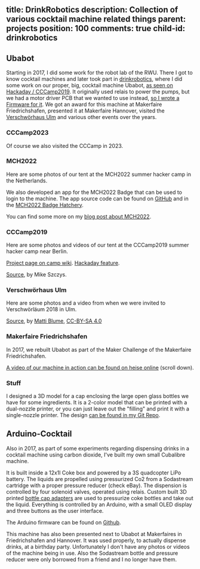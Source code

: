 title: DrinkRobotics
description: Collection of various cocktail machine related things
parent: projects
position: 100
comments: true
child-id: drinkrobotics
---

## Ubabot

Starting in 2017, I did some work for the robot lab of the RWU.
There I got to know cocktail machines and later took part in [drinkrobotics](http://drinkrobotics.de/), where I did some work on our proper, big, cocktail machine Ubabot, [as seen on Hackaday / CCCamp2019](https://web.archive.org/web/20201108013437/https://hackaday.com/2019/08/22/ubabot-mixes-up-50-cocktails-to-quench-cccamp-thirst/).
It originally used relais to power the pumps, but we had a motor driver PCB that we wanted to use instead, [so I wrote a Firmware for it](https://github.com/drinkrobotics/avr_pump_board).
We got an award for this machine at Makerfaire Friedrichshafen, presented it at Makerfaire Hannover, visited the [Verschwörhaus Ulm](https://verschwoerhaus.de/) and various other events over the years.

### CCCamp2023

Of course we also visited the CCCamp in 2023.

<!--%
lightgallery([
    [ "img/cccamp23_ubabot_1.jpg", "Setting up the Cocktail machine (1)" ],
    [ "img/cccamp23_ubabot_2.jpg", "Setting up the Cocktail machine (2)" ],
])
%-->

### MCH2022

Here are some photos of our tent at the MCH2022 summer hacker camp in the Netherlands.

<!--%
lightgallery([
    [ "img/mch_ubabot_3.jpg", "UbaBot on MCH2022, front." ],
    [ "img/mch_ubabot_4.jpg", "UbaBot on MCH2022, back." ],
    [ "img/mch_ubabot_1.jpg", "Copyright 2022 by EleRas. Used with permission." ],
    [ "img/mch_ubabot_2.jpg", "Copyright 2022 by EleRas. Used with permission." ],
])
%-->

We also developed an app for the MCH2022 Badge that can be used to login to the machine.
The app source code can be found on [GitHub](https://github.com/drinkrobotics/ubabot-mch2022) and in the [MCH2022 Badge Hatchery](https://mch2022.badge.team/projects/ubabot).

<!--%
lightgallery([
    [ "img/mch_app_2.png", "Login screen of UbaBot app" ],
    [ "img/mch_app_4.png", "Status screen of UbaBot app" ],
])
%-->

You can find some more on my [blog post about MCH2022](2022_07_29_MCH2022.html).

### CCCamp2019

Here are some photos and videos of our tent at the CCCamp2019 summer hacker camp near Berlin.

[Project page on camp wiki](https://web.archive.org/web/20201025144323/https://events.ccc.de/camp/2019/wiki/Projects:UbaBot). [Hackaday feature](https://web.archive.org/web/20201108013437/https://hackaday.com/2019/08/22/ubabot-mixes-up-50-cocktails-to-quench-cccamp-thirst/).

<!--%
lightgallery([
    [ "https://www.youtube.com/watch?v=rzQB0l1Imt4", "img/camp_hackaday_small.jpg", "Steffen demonstrating the machine for Hackaday" ],

    [ "https://www.youtube.com/watch?v=CsiNMK3guS0", "img/camp_machine_small.jpg", "One run of the machine at CCCamp2019" ],

    [ "img/ubabot_camp19_1.jpg", "Steffen demonstrating the machine for Hackaday" ],

    [ "img/ubabot_camp19_2.jpg", "Side view of the pumps, from Hackaday" ]
])
%-->

[Source](https://hackaday.com/2019/08/22/ubabot-mixes-up-50-cocktails-to-quench-cccamp-thirst/), by Mike Szczys.

### Verschwörhaus Ulm

Here are some photos and a video from when we were invited to Verschwörläum 2018 in Ulm.

<!--%
lightgallery([
    [ "https://upload.wikimedia.org/wikipedia/commons/c/c3/Ubabot%2C_Vslaeum_2018%2C_Ulm.webm", "video/webm", "img/ulm_machine_small.jpg", "img/ulm_machine.jpg", "The machine in operation" ],

    [ "img/ubabot_ulm_7.jpg", "Front view of the machine" ],
    [ "img/ubabot_ulm_2.jpg", "Side Front view of the machine" ],
    [ "img/ubabot_ulm_1.jpg", "Back view of the machine. The green PCB is the motor driver with my firmware." ],
    [ "img/ubabot_ulm_3.jpg", "A drink is poured" ],
    [ "img/ubabot_ulm_4.jpg", "A drink is poured" ],
    [ "img/ubabot_ulm_5.jpg", "A drink is poured" ],
    [ "img/ubabot_ulm_6.jpg", "A drink is poured" ]
])
%-->

[Source](https://commons.wikimedia.org/wiki/Category:Ubabot), by [Matti Blume](https://commons.wikimedia.org/wiki/User:MB-one), [CC-BY-SA 4.0](https://creativecommons.org/licenses/by-sa/4.0/deed.en)

### Makerfaire Friedrichshafen

In 2017, we rebuilt Ubabot as part of the Maker Challenge of the Makerfaire Friedrichshafen.

<!--%
lightgallery([
    [ "img/ubabot_makerfaire_1.jpg", "The winning teams with their cocktail machines" ],
    [ "img/ubabot_makerfaire_2.jpg", "Closer shot of this early Ubabot prototype" ]
])
%-->

[A video of our machine in action can be found on heise online](https://www.heise.de/make/meldung/Maker-Faire-Bodensee-2017-Cocktails-Cosplay-und-Casemodding-3772515.html#nav_im_wettbewerb_0) (scroll down).

### Stuff

I designed a 3D model for a cap enclosing the large open glass bottles we have for some ingredients. It is a 2-color model that can be printed with a dual-nozzle printer, or you can just leave out the "filling" and print it with a single-nozzle printer. The design [can be found in my Git Repo](https://git.xythobuz.de/thomas/3d-print-designs/src/branch/master/cocktail-maschine).

<!--%
lightgallery([
    [ "img/drinkrobotics_deckel.png", "The 3D design of the bottle cap." ]
])
%-->

## Arduino-Cocktail

Also in 2017, as part of some experiments regarding dispensing drinks in a cocktail machine using carbon dioxide, I've built my own small Cubalibre machine.

It is built inside a 12x1l Coke box and powered by a 3S quadcopter LiPo battery.
The liquids are propelled using pressurized Co2 from a Sodastream cartridge with a proper pressure reducer (check eBay).
The dispension is controlled by four solenoid valves, operated using relais.
Custom built 3D printed [bottle cap adapters](https://www.thingiverse.com/thing:2445858) are used to pressurize coke bottles and take out the liquid.
Everything is controlled by an Arduino, with a small OLED display and three buttons as the user interface.

<!--%
lightgallery([
    [ "img/arduino_cocktail_12.jpg", "Front Top view of the machine" ],
    [ "img/arduino_cocktail_11.jpg", "Top view of the machine" ],
    [ "img/arduino_cocktail_8.jpg", "Electronics" ],
    [ "img/arduino_cocktail_7.jpg", "Electronics" ],
    [ "img/arduino_cocktail_5.jpg", "Solenoid valves" ],
    [ "img/arduino_cocktail_6.jpg", "Solenoid valves" ],
    [ "img/arduino_cocktail_9.jpg", "The two boards fit the box neatly." ],
    [ "img/arduino_cocktail_10.jpg", "There is still enough room for a battery and the pipework." ],
    [ "img/arduino_cocktail_13.jpg", "Back view of the UI" ],
    [ "img/arduino_cocktail_14.jpg", "My very professional Co2 distribution" ],
    [ "img/arduino_cocktail_1.jpg", "Some old notes for the project" ],
    [ "img/arduino_cocktail_2.jpg", "Some old notes for the project" ],
    [ "img/arduino_cocktail_3.jpg", "Some old notes for the project" ],
    [ "img/arduino_cocktail_4.jpg", "Some old notes for the project" ],
    [ "img/co2_pressure_reducer.jpg", "Example of a sodastream compatible Co2 pressure reducer" ]
])
%-->

The Arduino firmware can be found on [Github](https://github.com/drinkrobotics/Arduino-Cocktail).

This machine has also been presented next to Ubabot at Makerfaires in Friedrichshafen and Hannover.
It was used properly, to actually dispense drinks, at a birthday party.
Unfortunately I don't have any photos or videos of the machine being in use.
Also the Sodastream bottle and pressure reducer were only borrowed from a friend and I no longer have them.
